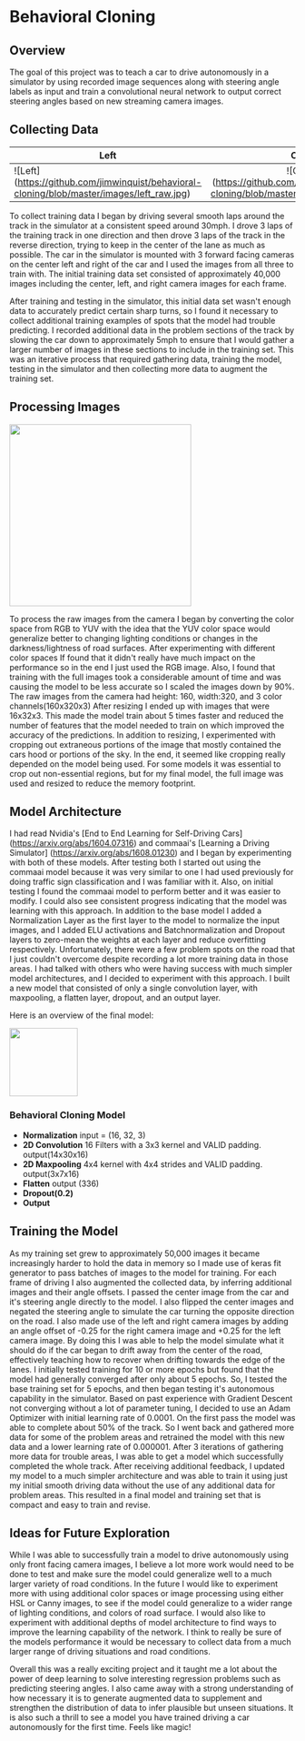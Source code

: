 # Behavioral Cloning

## Overview
The goal of this project was to teach a car to drive autonomously in a simulator by using recorded image sequences along with steering angle labels as input and train a convolutional neural network to output correct steering angles based on new streaming camera images.

## Collecting Data
| Left          | Center        | Right  |
| ------------- |:-------------:| ------|
|![Left] (https://github.com/jimwinquist/behavioral-cloning/blob/master/images/left_raw.jpg) | ![Center] (https://github.com/jimwinquist/behavioral-cloning/blob/master/images/center_raw.jpg) | ![Right] (https://github.com/jimwinquist/behavioral-cloning/blob/master/images/right_raw.jpg)

To collect training data I began by driving several smooth laps around the track in the simulator at a consistent speed around 30mph. I drove 3 laps of the training track in one direction and then drove 3 laps of the track in the reverse direction, trying to keep in the center of the lane as much as possible. The car in the simulator is mounted with 3 forward facing cameras on the center left and right of the car and I used the images from all three to train with. The initial training data set consisted of approximately 40,000 images including the center, left, and right camera images for each frame.

After training and testing in the simulator, this initial data set wasn't enough data to accurately predict certain sharp turns, so I found it necessary to collect additional training examples of spots that the model had trouble predicting. I recorded additional data in the problem sections of the track by slowing the car down to approximately 5mph to ensure that I would gather a larger number of images in these sections to include in the training set. This was an iterative process that required gathering data, training the model, testing in the simulator and then collecting more data to augment the training set.

## Processing Images
<img src="https://github.com/jimwinquist/behavioral-cloning/blob/master/images/processed.png" width="320">

To process the raw images from the camera I began by converting the color space from RGB to YUV with the idea that the YUV color space would generalize better to changing lighting conditions or changes in the darkness/lightness of road surfaces. After experimenting with different color spaces If found that it didn't really have much impact on the performance so in the end I just used the RGB image. Also, I found that training with the full images took a considerable amount of time and was causing the model to be less accurate so I scaled the images down by 90%. The raw images from the camera had height: 160, width:320, and 3 color channels(160x320x3) After resizing I ended up with images that were 16x32x3. This made the model train about 5 times faster and reduced the number of features that the model needed to train on which improved the accuracy of the predictions. In addition to resizing, I experimented with cropping out extraneous portions of the image that mostly contained the cars hood or portions of the sky. In the end, it seemed like cropping really depended on the model being used. For some models it was essential to crop out non-essential regions, but for my final model, the full image was used and resized to reduce the memory footprint.

## Model Architecture
I had read Nvidia's [End to End Learning for Self-Driving Cars] (https://arxiv.org/abs/1604.07316) and commaai's [Learning a Driving Simulator] (https://arxiv.org/abs/1608.01230) and I began by experimenting with both of these models. After testing both I started out using the commaai model because it was very similar to one I had used previously for doing traffic sign classification and I was familiar with it. Also, on initial testing I found the commaai model to perform better and it was easier to modify. I could also see consistent progress indicating that the model was learning with this approach. In addition to the base model I added a Normalization Layer as the first layer to the model to normalize the input images, and I added ELU activations and Batchnormalization and Dropout layers to zero-mean the weights at each layer and reduce overfitting respectively. Unfortunately, there were a few problem spots on the road that I just couldn't overcome despite recording a lot more training data in those areas. I had talked with others who were having success with much simpler model architectures, and I decided to experiment with this approach. I built a new model that consisted of only a single convolution layer, with maxpooling, a flatten layer, dropout, and an output layer. 

Here is an overview of the final model:

<img src="https://github.com/jimwinquist/behavioral-cloning/blob/master/images/model.png" width="120">

### Behavioral Cloning Model
- **Normalization** input = (16, 32, 3)
- **2D Convolution** 16 Filters with a 3x3 kernel and VALID padding. output(14x30x16)
- **2D Maxpooling** 4x4 kernel with 4x4 strides and VALID padding. output(3x7x16)
- **Flatten** output (336)
- **Dropout(0.2)**
- **Output**


## Training the Model
As my training set grew to approximately 50,000 images it became increasingly harder to hold the data in memory so I made use of keras fit generator to pass batches of images to the model for training. For each frame of driving I also augmented the collected data, by inferring additional images and their angle offsets. I passed the center image from the car and it's steering angle directly to the model. I also flipped the center images and negated the steering angle to simulate the car turning the opposite direction on the road. I also made use of the left and right camera images by adding an angle offset of -0.25 for the right camera image and +0.25 for the left camera image. By doing this I was able to help the model simulate what it should do if the car began to drift away from the center of the road, effectively teaching how to recover when drifting towards the edge of the lanes. I initially tested training for 10 or more epochs but found that the model had generally converged after only about 5 epochs. So, I tested the base training set for 5 epochs, and then began testing it's autonomous capability in the simulator. Based on past experience with Gradient Descent not converging without a lot of parameter tuning, I decided to use an Adam Optimizer with initial learning rate of 0.0001. On the first pass the model was able to complete about 50% of the track. So I went back and gathered more data for some of the problem areas and retrained the model with this new data and a lower learning rate of 0.000001. After 3 iterations of gathering more data for trouble areas, I was able to get a model which successfully completed the whole track. After receiving additional feedback, I updated my model to a much simpler architecture and was able to train it using just my initial smooth driving data without the use of any additional data for problem areas. This resulted in a final model and training set that is compact and easy to train and revise.

## Ideas for Future Exploration
While I was able to successfully train a model to drive autonomously using only front facing camera images, I believe a lot more work would need to be done to test and make sure the model could generalize well to a much larger variety of road conditions. In the future I would like to experiment more with using additional color spaces or image processing using either HSL or Canny images, to see if the model could generalize to a wider range of lighting conditions, and colors of road surface. I would also like to experiment with additional depths of model architecture to find ways to improve the learning capability of the network. I think to really be sure of the models performance it would be necessary to collect data from a much larger range of driving situations and road conditions.

Overall this was a really exciting project and it taught me a lot about the power of deep learning to solve interesting regression problems such as predicting steering angles. I also came away with a strong understanding of how necessary it is to generate augmented data to supplement and strengthen the distribution of data to infer plausible but unseen situations. It is also such a thrill to see a model you have trained driving a car autonomously for the first time. Feels like magic!